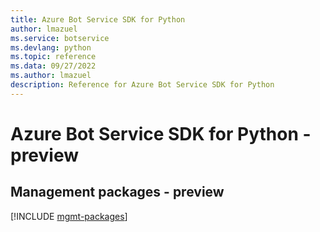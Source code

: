 ```yaml
---
title: Azure Bot Service SDK for Python
author: lmazuel
ms.service: botservice
ms.devlang: python
ms.topic: reference
ms.data: 09/27/2022
ms.author: lmazuel
description: Reference for Azure Bot Service SDK for Python
---
```

# Azure Bot Service SDK for Python - preview

## Management packages - preview
[!INCLUDE [mgmt-packages](bot-service-mgmt-index.md)]